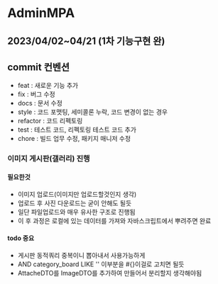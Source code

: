 # AdminMPA 
## 2023/04/02~04/21 (1차 기능구현 완)

## commit 컨벤션
- feat : 새로운 기능 추가
- fix : 버그 수정
- docs : 문서 수정
- style : 코드 포맷팅, 세미콜론 누락, 코드 변경이 없는 경우
- refactor : 코드 리펙토링
- test : 테스트 코드, 리펙토링 테스트 코드 추가
- chore : 빌드 업무 수정, 패키지 매니저 수정

### 이미지 게시판(갤러리) 진행
#### 필요한것
- 이미지 업로드(이미지만 업로드할것인지 생각)
- 업로드 후 사진 다운로드는 굳이 안해도 될듯
- 일단 파일업로드와 매우 유사한 구조로 진행됨
- 이 후 과정은 로컬에 있는 데이터를 가져와 자바스크립트에서 뿌려주면 완료

#### todo 중요
- 게시판 동적쿼리 중복이니 뽑아내서 사용가능하게
- AND category_board LIKE '' 이부분을 #{}이걸로 고치면 될듯
- AttacheDTO를 ImageDTO를 추가하여 만들어서 분리할지 생각해야됨
